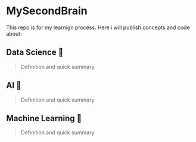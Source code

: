 # MySecondBrain

This repo is for my learnign process. Here i will publish concepts and code about:

## Data Science 💼

> Definition and quick summary

## AI 🧠

> Definition and quick summary

## Machine Learning 🤖

> Definition and quick summary
